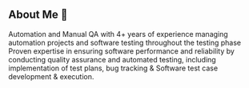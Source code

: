 ## About Me 👋


Automation and Manual QA with 4+ years of experience managing automation projects and software testing throughout the testing phase Proven expertise in ensuring software performance and reliability by conducting quality assurance and automated testing, including implementation of test plans, bug tracking & Software test case development & execution. 

